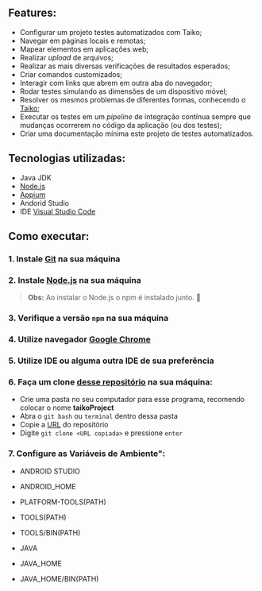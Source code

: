 ## Features:

* Configurar um projeto testes automatizados com Taiko;
* Navegar em páginas locais e remotas;
* Mapear elementos em aplicações web;
* Realizar _upload_ de arquivos;
* Realizar as mais diversas verificações de resultados esperados;
* Criar comandos customizados;
* Interagir com links que abrem em outra aba do navegador;
* Rodar testes simulando as dimensões de um dispositivo móvel;
* Resolver os mesmos problemas de diferentes formas, conhecendo o [Taiko](https://taiko.dev);
* Executar os testes em um _pipeline_ de integração contínua sempre que mudanças ocorrerem no código da aplicação (ou dos testes);
* Criar uma documentação mínima este projeto de testes automatizados.

## Tecnologias utilizadas:

* Java JDK
* [Node.js](https://nodejs.org/en/)
* [Appium](https://taiko.dev)
* Andorid Studio
* IDE [Visual Studio Code](https://code.visualstudio.com/)

## Como executar:

### **1. Instale [Git](https://git-scm.com/) na sua máquina**

### **2. Instale [Node.js](https://nodejs.org/en/) na sua máquina**
>
> **Obs:** Ao instalar o Node.js o npm é instalado junto. 🎉
>

### **3. Verifique a versão `npm` na sua máquina**

### **4. Utilize navegador [Google Chrome](https://www.google.com/intl/pt_br/chrome/)**

### **5. Utilize IDE ou alguma outra IDE de sua preferência**

### **6. Faça um clone [desse repositório](https://github.com/rsortica/appiumProject) na sua máquina:**

* Crie uma pasta no seu computador para esse programa, recomendo colocar o nome **taikoProject**
* Abra o `git bash` ou `terminal` dentro dessa pasta
* Copie a [URL](https://github.com/rsortica/appiumProject.git) do repositório
* Digite `git clone <URL copiada>` e pressione `enter`

### **7. Configure as Variáveis de Ambiente":**

* ANDROID STUDIO
*   ANDROID_HOME
*   PLATFORM-TOOLS(PATH)
*   TOOLS(PATH)
*   TOOLS/BIN(PATH)

* JAVA
*   JAVA_HOME
*   JAVA_HOME/BIN(PATH)



